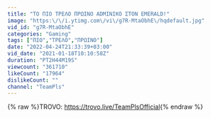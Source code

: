 ```yaml
---
title: "ΤΟ ΠΙΟ ΤΡΕΛΟ ΠΡΩΙΝΟ ADMINIKO ΣΤΟΝ EMERALD!"
image: "https:\/\/i.ytimg.com\/vi\/g7R-MtaObhE\/hqdefault.jpg"
vid_id: "g7R-MtaObhE"
categories: "Gaming"
tags: ["ΠΙΟ","ΤΡΕΛΟ","ΠΡΩΙΝΟ"]
date: "2022-04-24T21:33:39+03:00"
vid_date: "2021-01-18T10:10:58Z"
duration: "PT2H44M19S"
viewcount: "361710"
likeCount: "17964"
dislikeCount: ""
channel: "TeamPls"
---
```

{% raw %}TROVO: <a rel="nofollow" target="blank" href="https://trovo.live/TeamPlsOfficial">https://trovo.live/TeamPlsOfficial</a>{% endraw %}
